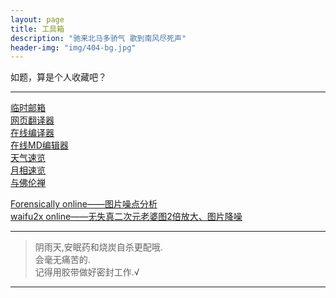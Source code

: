 ```yaml
---
layout: page
title: 工具箱
description: "驰来北马多骄气 歌到南风尽死声"
header-img: "img/404-bg.jpg"
---
```


如题，算是个人收藏吧？  

__________

[临时邮箱](https://www.guerrillamail.com/zh/inbox)  
[网页翻译器](http://www.translatetheweb.com/?from=&to=zh-CHS&dl=zh-CHS)  
[在线编译器](https://gcc.godbolt.org/)  
[在线MD编辑器](http://pandao.github.io/editor.md/)  
[天气速览](http://wttr.in/)  
[月相速览](http://wttr.in/Moon)  
[与佛伦禅](http://www.keyfc.net/bbs/tools/tudoucode.aspx)  

[Forensically online——图片噪点分析](https://29a.ch/photo-forensics/)  
[waifu2x online——无失真二次元老婆图2倍放大、图片降噪](http://waifu2x.udp.jp/index.zh-CN.html)  
__________

>阴雨天,安眠药和烧炭自杀更配哦.  
>会毫无痛苦的.  
>记得用胶带做好密封工作.√  

__________
